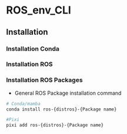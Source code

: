 # ROS_env_CLI #

## Installation ##

### Installation Conda ###

### Installation ROS ###

### Installation ROS Packages ###

* General ROS Package installation command

```bash
# Conda/mamba
conda install ros-{distros}-{Package name}

#Pixi
pixi add ros-{distros}-{Package name}
```
  